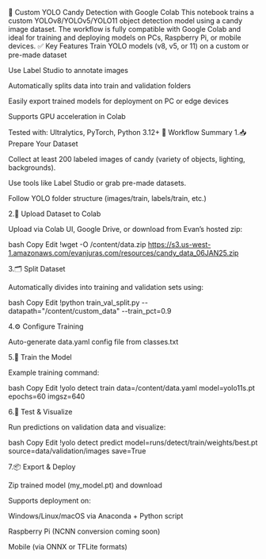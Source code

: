 🍬 Custom YOLO Candy Detection with Google Colab
This notebook trains a custom YOLOv8/YOLOv5/YOLO11 object detection model using a candy image dataset. The workflow is fully compatible with Google Colab and ideal for training and deploying models on PCs, Raspberry Pi, or mobile devices.
✅ Key Features
Train YOLO models (v8, v5, or 11) on a custom or pre-made dataset

Use Label Studio to annotate images

Automatically splits data into train and validation folders

Easily export trained models for deployment on PC or edge devices

Supports GPU acceleration in Colab

Tested with: Ultralytics, PyTorch, Python 3.12+
🧠 Workflow Summary
1.📥 Prepare Your Dataset

Collect at least 200 labeled images of candy (variety of objects, lighting, backgrounds).

Use tools like Label Studio or grab pre-made datasets.

Follow YOLO folder structure (images/train, labels/train, etc.)

2.📁 Upload Dataset to Colab

Upload via Colab UI, Google Drive, or download from Evan’s hosted zip:

bash
Copy
Edit
!wget -O /content/data.zip https://s3.us-west-1.amazonaws.com/evanjuras.com/resources/candy_data_06JAN25.zip


3.🗂️ Split Dataset

Automatically divides into training and validation sets using:

bash
Copy
Edit
!python train_val_split.py --datapath="/content/custom_data" --train_pct=0.9


4.⚙️ Configure Training

Auto-generate data.yaml config file from classes.txt

5.🚀 Train the Model

Example training command:

bash
Copy
Edit
!yolo detect train data=/content/data.yaml model=yolo11s.pt epochs=60 imgsz=640

6.🧪 Test & Visualize

Run predictions on validation data and visualize:

bash
Copy
Edit
!yolo detect predict model=runs/detect/train/weights/best.pt source=data/validation/images save=True

7.📦 Export & Deploy

Zip trained model (my_model.pt) and download

Supports deployment on:

Windows/Linux/macOS via Anaconda + Python script

Raspberry Pi (NCNN conversion coming soon)

Mobile (via ONNX or TFLite formats)

